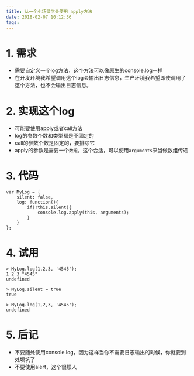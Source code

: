 ```yaml
---
title: 从一个小场景学会使用 apply方法
date: 2018-02-07 10:12:36
tags:
---
```


# 1. 需求
- 需要自定义一个log方法，这个方法可以像原生的console.log一样
- 在开发环境我希望调用这个log会输出日志信息，生产环境我希望即使调用了这个方法，也不会输出日志信息。


# 2. 实现这个log
- 可能要使用apply或者call方法
- log的参数个数和类型都是不固定的
- call的参数个数是固定的，要排除它
- apply的参数是需要一个`数组`，这个合适，可以使用`arguments`来当做数组传递


# 3. 代码
```
var MyLog = {
    silent: false,
    log: function(){
        if(!this.silent){
            console.log.apply(this, arguments);
        }
    }
};
```

# 4. 试用
```
> MyLog.log(1,2,3, '4545');
1 2 3 "4545"
undefined

> MyLog.silent = true
true

> MyLog.log(1,2,3, '4545');
undefined
```

# 5. 后记
- 不要随处使用console.log，因为这样当你不需要日志输出的时候，你就要到处填坑了
- 不要使用alert，这个很烦人